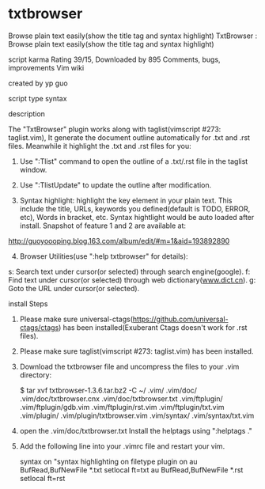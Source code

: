 # txtbrowser
Browse plain text easily(show the title tag and syntax highlight)
TxtBrowser : Browse plain text easily(show the title tag and syntax highlight)

 script karma  	Rating 39/15, Downloaded by 895 	 Comments, bugs, improvements  	Vim wiki

created by
yp guo
 
script type
syntax
 
description

The "TxtBrowser" plugin works along with taglist(vimscript #273: taglist.vim),
It generate the document outline automatically for .txt and .rst files. Meanwhile it highlight the .txt and .rst files for you:

1) Use ":Tlist" command to open the outline of a .txt/.rst file in the taglist
window.

2) Use ":TlistUpdate" to update the outline after modification.

3) Syntax highlight: highlight the key element in your plain text. This include
the title, URLs, keywords you defined(default is TODO, ERROR, etc), Words in
bracket, etc. Syntax hightlight would be auto loaded after install. Snapshot of
feature 1 and 2 are available at:

http://guoyoooping.blog.163.com/album/edit/#m=1&aid=193892890

4) Browser Utilities(use ":help txtbrowser" for details):

<Leader>s: Search text under cursor(or selected) through search engine(google).
<Leader>f: Find text under cursor(or selected) through web dictionary(www.dict.cn).
<Leader>g: Goto the URL under cursor(or selected).
 
install Steps

1) Please make sure universal-ctags(https://github.com/universal-ctags/ctags) has been installed(Exuberant Ctags doesn't work for .rst files).

2) Please make sure taglist(vimscript #273: taglist.vim) has been installed.

3) Download the txtbrowser file and uncompress the files to your .vim directory:

    $ tar xvf txtbrowser-1.3.6.tar.bz2 -C ~/
    .vim/
    .vim/doc/
    .vim/doc/txtbrowser.cnx
    .vim/doc/txtbrowser.txt
    .vim/ftplugin/
    .vim/ftplugin/gdb.vim
    .vim/ftplugin/rst.vim
    .vim/ftplugin/txt.vim
    .vim/plugin/
    .vim/plugin/txtbrowser.vim
    .vim/syntax/
    .vim/syntax/txt.vim

4) open the .vim/doc/txtbrowser.txt Install the helptags using ":helptags ."

5) Add the following line into your .vimrc file and restart your vim.

    syntax on "syntax highlighting on
    filetype plugin on
    au BufRead,BufNewFile *.txt setlocal ft=txt
    au BufRead,BufNewFile *.rst setlocal ft=rst

